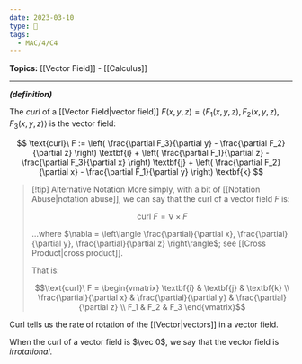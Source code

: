 ```yaml
---
date: 2023-03-10
type: 🧠
tags:
  - MAC/4/C4
---
```


**Topics:** [[Vector Field]] - [[Calculus]]

---

_**(definition)**_

The _curl_ of a [[Vector Field|vector field]] $F(x,y,z) = \langle F_1(x,y,z), F_2(x,y,z), F_3(x,y,z) \rangle$ is the vector field:

$$
\text{curl}\ F := \left( \frac{\partial F_3}{\partial y} - \frac{\partial F_2}{\partial z} \right) \textbf{i} + \left( \frac{\partial F_1}{\partial z} - \frac{\partial F_3}{\partial x} \right) \textbf{j} + \left( \frac{\partial F_2}{\partial x} - \frac{\partial F_1}{\partial y} \right) \textbf{k}
$$

> [!tip] Alternative Notation
> More simply, with a bit of [[Notation Abuse|notation abuse]], we can say that the curl of a vector field $F$ is:
>
> $$
> \text{curl}\ F = \nabla \times F
> $$
>
> …where $\nabla = \left\langle \frac{\partial}{\partial x}, \frac{\partial}{\partial y}, \frac{\partial}{\partial z} \right\rangle$; see [[Cross Product|cross product]].
>
> That is:
>
> $$\text{curl}\ F =
> \begin{vmatrix}
> \textbf{i} & \textbf{j} & \textbf{k}  \\
> \frac{\partial}{\partial x} & \frac{\partial}{\partial y} & \frac{\partial}{\partial z}  \\
> F_1 & F_2 & F_3
> \end{vmatrix}$$

Curl tells us the rate of rotation of the [[Vector|vectors]] in a vector field.

When the curl of a vector field is $\vec 0$, we say that the vector field is _irrotational_.
